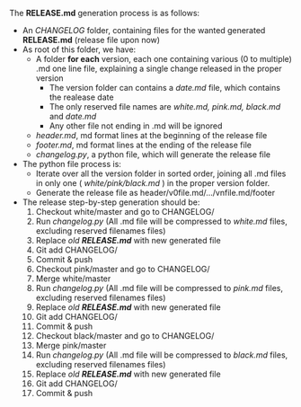 The **RELEASE.md** generation process is as follows:

 * An _CHANGELOG_ folder, containing files for the wanted generated **RELEASE.md** (release file upon now)
 * As root of this folder, we have:
    * A folder **for each** version, each one containing various (0 to multiple) .md one line file, explaining a single change released in the proper version
        * The version folder can contains a _date.md_ file, which contains the realease date
        * The only reserved file names are _white.md, pink.md, black.md_ and _date.md_
        * Any other file not ending in .md will be ignored
    * _header.md_, md format lines at the beginning of the release file
    * _footer.md_, md format lines at the ending of the release file
    * _changelog.py_, a python file, which will generate the release file
 * The python file process is: 
    * Iterate over all the version folder in sorted order, joining all .md files in only one ( _white/pink/black.md_ ) in the proper version folder.
    * Generate the release file as header/v0file.md/.../vnfile.md/footer
 * The release step-by-step generation should be:
    1. Checkout white/master and go to CHANGELOG/
    1. Run _changelog.py_ (All .md file will be compressed to _white.md_ files, excluding reserved filenames files)
    1. Replace _old **RELEASE.md**_ with new generated file
    1. Git add CHANGELOG/
    1. Commit & push
    1. Checkout pink/master and go to CHANGELOG/
    1. Merge white/master
    1. Run _changelog.py_ (All .md file will be compressed to _pink.md_ files, excluding reserved filenames files)
    1. Replace _old **RELEASE.md**_ with new generated file
    1. Git add CHANGELOG/
    1. Commit & push
    1. Checkout black/master and go to CHANGELOG/
    1. Merge pink/master
    1. Run _changelog.py_ (All .md file will be compressed to _black.md_ files, excluding reserved filenames files)
    1. Replace _old **RELEASE.md**_ with new generated file
    1. Git add CHANGELOG/
    1. Commit & push
